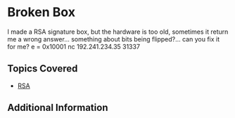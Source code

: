 # Broken Box
I made a RSA signature box, but the hardware is too old, sometimes it return me a wrong answer... something about bits being flipped?... can you fix it for me?
e = 0x10001
nc 192.241.234.35 31337
## Topics Covered

- [RSA](/cryptography/what-is-rsa/)
## Additional Information

